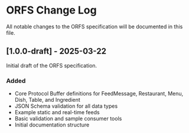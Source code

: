 # ORFS Change Log

All notable changes to the ORFS specification will be documented in this file.

## [1.0.0-draft] - 2025-03-22

Initial draft of the ORFS specification.

### Added
- Core Protocol Buffer definitions for FeedMessage, Restaurant, Menu, Dish, Table, and Ingredient
- JSON Schema validation for all data types
- Example static and real-time feeds
- Basic validation and sample consumer tools
- Initial documentation structure
